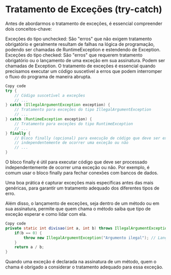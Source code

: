 # Tratamento de Exceções (try-catch)
Antes de abordarmos o tratamento de exceções, é essencial compreender dois conceitos-chave:

Exceções do tipo unchecked: São "erros" que não exigem tratamento obrigatório e geralmente resultam de falhas na lógica de programação, podendo ser chamadas de RuntimeException e estendendo de Exception.
Exceções do tipo checked: São "erros" que requerem tratamento obrigatório ou o lançamento de uma exceção em sua assinatura. Podem ser chamadas de Exception.
O tratamento de exceções é essencial quando precisamos executar um código suscetível a erros que podem interromper o fluxo do programa de maneira abrupta.

```java
Copy code
try {
    // Código suscetível a exceções
    // ...
} catch (IllegalArgumentException exception) {
    // Tratamento para exceções do tipo IllegalArgumentException
    // ...
} catch (RuntimeException exception) {
    // Tratamento para exceções do tipo RuntimeException
    // ...
} finally {
    // Bloco finally (opcional) para execução de código que deve ser executado
    // independentemente de ocorrer uma exceção ou não
    // ...
}

```
O bloco finally é útil para executar código que deve ser processado independentemente de ocorrer uma exceção ou não. Por exemplo, é comum usar o bloco finally para fechar conexões com bancos de dados.

Uma boa prática é capturar exceções mais específicas antes das mais genéricas, para garantir um tratamento adequado dos diferentes tipos de erro.

Além disso, o lançamento de exceções, seja dentro de um método ou em sua assinatura, permite que quem chama o método saiba que tipo de exceção esperar e como lidar com ela.

```java
Copy code
private static int divisao(int a, int b) throws IllegalArgumentException {
    if(b == 0) {
        throw new IllegalArgumentException("Argumento ilegal"); // Lançando uma exceção
    }
    return a / b;
}
```
Quando uma exceção é declarada na assinatura de um método, quem o chama é obrigado a considerar o tratamento adequado para essa exceção.
